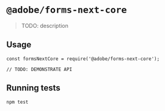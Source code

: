 # `@adobe/forms-next-core`

> TODO: description

## Usage

```
const formsNextCore = require('@adobe/forms-next-core');

// TODO: DEMONSTRATE API
```

## Running tests
```
npm test
```